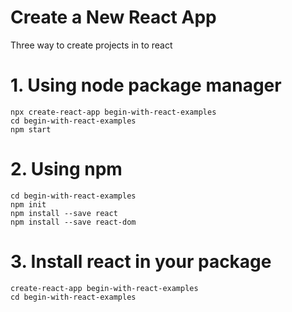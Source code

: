 # Create a New React App
Three way to create projects in to react 

# 1. Using node package manager
``` 
npx create-react-app begin-with-react-examples
cd begin-with-react-examples
npm start 
```

# 2. Using npm 
```mkdir begin-with-react-examples
cd begin-with-react-examples
npm init
npm install --save react
npm install --save react-dom 
```

# 3. Install react in your package
``` npm install -g begin-with-react-examples
create-react-app begin-with-react-examples
cd begin-with-react-examples 
```
